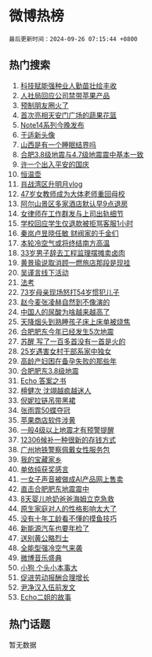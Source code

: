 # 微博热榜

`最后更新时间：2024-09-26 07:15:44 +0800`

## 热门搜索

1. [科技赋能强种业人勤苗壮绘丰收](https://m.weibo.cn/search?containerid=100103type%3D1%26t%3D10%26q%3D%23%E7%A7%91%E6%8A%80%E8%B5%8B%E8%83%BD%E5%BC%BA%E7%A7%8D%E4%B8%9A%E4%BA%BA%E5%8B%A4%E8%8B%97%E5%A3%AE%E7%BB%98%E4%B8%B0%E6%94%B6%23&stream_entry_id=51&isnewpage=1&extparam=seat%3D1%26c_type%3D51%26filter_type%3Drealtimehot%26stream_entry_id%3D51%26dgr%3D0%26pos%3D0%26q%3D%2523%25E7%25A7%2591%25E6%258A%2580%25E8%25B5%258B%25E8%2583%25BD%25E5%25BC%25BA%25E7%25A7%258D%25E4%25B8%259A%25E4%25BA%25BA%25E5%258B%25A4%25E8%258B%2597%25E5%25A3%25AE%25E7%25BB%2598%25E4%25B8%25B0%25E6%2594%25B6%2523%26cate%3D10103%26display_time%3D1727306143%26pre_seqid%3D1727306143234912757729)
1. [人社局回应公司禁带苹果产品](https://m.weibo.cn/search?containerid=100103type%3D1%26t%3D10%26q%3D%23%E4%BA%BA%E7%A4%BE%E5%B1%80%E5%9B%9E%E5%BA%94%E5%85%AC%E5%8F%B8%E7%A6%81%E5%B8%A6%E8%8B%B9%E6%9E%9C%E4%BA%A7%E5%93%81%23&stream_entry_id=31&isnewpage=1&extparam=seat%3D1%26filter_type%3Drealtimehot%26q%3D%2523%25E4%25BA%25BA%25E7%25A4%25BE%25E5%25B1%2580%25E5%259B%259E%25E5%25BA%2594%25E5%2585%25AC%25E5%258F%25B8%25E7%25A6%2581%25E5%25B8%25A6%25E8%258B%25B9%25E6%259E%259C%25E4%25BA%25A7%25E5%2593%2581%2523%26dgr%3D0%26cate%3D5001%26band_rank%3D1%26realpos%3D1%26stream_entry_id%3D31%26pos%3D0%26flag%3D2%26lcate%3D5001%26c_type%3D31%26display_time%3D1727306143%26pre_seqid%3D1727306143234912757729)
1. [预制朋友圈火了](https://m.weibo.cn/search?containerid=100103type%3D1%26t%3D10%26q%3D%23%E9%A2%84%E5%88%B6%E6%9C%8B%E5%8F%8B%E5%9C%88%E7%81%AB%E4%BA%86%23&stream_entry_id=31&isnewpage=1&extparam=seat%3D1%26filter_type%3Drealtimehot%26q%3D%2523%25E9%25A2%2584%25E5%2588%25B6%25E6%259C%258B%25E5%258F%258B%25E5%259C%2588%25E7%2581%25AB%25E4%25BA%2586%2523%26dgr%3D0%26cate%3D5001%26band_rank%3D2%26realpos%3D2%26stream_entry_id%3D31%26pos%3D1%26flag%3D2%26lcate%3D5001%26c_type%3D31%26display_time%3D1727306143%26pre_seqid%3D1727306143234912757729)
1. [首次亮相天安门广场的蔬果花篮](https://m.weibo.cn/search?containerid=100103type%3D1%26t%3D10%26q%3D%23%E9%A6%96%E6%AC%A1%E4%BA%AE%E7%9B%B8%E5%A4%A9%E5%AE%89%E9%97%A8%E5%B9%BF%E5%9C%BA%E7%9A%84%E8%94%AC%E6%9E%9C%E8%8A%B1%E7%AF%AE%23&stream_entry_id=31&isnewpage=1&extparam=seat%3D1%26filter_type%3Drealtimehot%26q%3D%2523%25E9%25A6%2596%25E6%25AC%25A1%25E4%25BA%25AE%25E7%259B%25B8%25E5%25A4%25A9%25E5%25AE%2589%25E9%2597%25A8%25E5%25B9%25BF%25E5%259C%25BA%25E7%259A%2584%25E8%2594%25AC%25E6%259E%259C%25E8%258A%25B1%25E7%25AF%25AE%2523%26dgr%3D0%26cate%3D5001%26band_rank%3D3%26realpos%3D3%26stream_entry_id%3D31%26pos%3D2%26flag%3D32768%26lcate%3D5001%26c_type%3D31%26display_time%3D1727306143%26pre_seqid%3D1727306143234912757729)
1. [Note14系列今晚发布](https://m.weibo.cn/search?containerid=100103type%3D1%26t%3D10%26q%3D%23Note14%E7%B3%BB%E5%88%97%E4%BB%8A%E6%99%9A%E5%8F%91%E5%B8%83%23&stream_entry_id=31&isnewpage=1&extparam=seat%3D1%26filter_type%3Drealtimehot%26pos%3D3%26c_type%3D31%26cate%3D5001%26band_rank%3D4%26q%3D%2523Note14%25E7%25B3%25BB%25E5%2588%2597%25E4%25BB%258A%25E6%2599%259A%25E5%258F%2591%25E5%25B8%2583%2523%26dgr%3D0%26stream_entry_id%3D31%26adid%3D256969%26topic_ad%3D1%26lcate%3D5001%26is_ad_pos%3D1%26display_time%3D1727306143%26pre_seqid%3D1727306143234912757729)
1. [于适新头像](https://m.weibo.cn/search?containerid=100103type%3D1%26t%3D10%26q%3D%23%E4%BA%8E%E9%80%82%E6%96%B0%E5%A4%B4%E5%83%8F%23&stream_entry_id=31&isnewpage=1&extparam=seat%3D1%26filter_type%3Drealtimehot%26q%3D%2523%25E4%25BA%258E%25E9%2580%2582%25E6%2596%25B0%25E5%25A4%25B4%25E5%2583%258F%2523%26dgr%3D0%26cate%3D5001%26band_rank%3D4%26realpos%3D4%26stream_entry_id%3D31%26pos%3D4%26flag%3D2%26lcate%3D5001%26c_type%3D31%26display_time%3D1727306143%26pre_seqid%3D1727306143234912757729)
1. [山西是有一个睡眠结界吗](https://m.weibo.cn/search?containerid=100103type%3D1%26t%3D10%26q%3D%23%E5%B1%B1%E8%A5%BF%E6%98%AF%E6%9C%89%E4%B8%80%E4%B8%AA%E7%9D%A1%E7%9C%A0%E7%BB%93%E7%95%8C%E5%90%97%23&stream_entry_id=31&isnewpage=1&extparam=seat%3D1%26filter_type%3Drealtimehot%26q%3D%2523%25E5%25B1%25B1%25E8%25A5%25BF%25E6%2598%25AF%25E6%259C%2589%25E4%25B8%2580%25E4%25B8%25AA%25E7%259D%25A1%25E7%259C%25A0%25E7%25BB%2593%25E7%2595%258C%25E5%2590%2597%2523%26dgr%3D0%26cate%3D5001%26band_rank%3D5%26realpos%3D5%26stream_entry_id%3D31%26pos%3D5%26flag%3D0%26lcate%3D5001%26c_type%3D31%26display_time%3D1727306143%26pre_seqid%3D1727306143234912757729)
1. [合肥3.8级地震与4.7级地震震中基本一致](https://m.weibo.cn/search?containerid=100103type%3D1%26t%3D10%26q%3D%23%E5%90%88%E8%82%A53.8%E7%BA%A7%E5%9C%B0%E9%9C%87%E4%B8%8E4.7%E7%BA%A7%E5%9C%B0%E9%9C%87%E9%9C%87%E4%B8%AD%E5%9F%BA%E6%9C%AC%E4%B8%80%E8%87%B4%23&stream_entry_id=31&isnewpage=1&extparam=seat%3D1%26filter_type%3Drealtimehot%26q%3D%2523%25E5%2590%2588%25E8%2582%25A53.8%25E7%25BA%25A7%25E5%259C%25B0%25E9%259C%2587%25E4%25B8%258E4.7%25E7%25BA%25A7%25E5%259C%25B0%25E9%259C%2587%25E9%259C%2587%25E4%25B8%25AD%25E5%259F%25BA%25E6%259C%25AC%25E4%25B8%2580%25E8%2587%25B4%2523%26dgr%3D0%26cate%3D5001%26band_rank%3D6%26realpos%3D6%26stream_entry_id%3D31%26pos%3D6%26flag%3D0%26lcate%3D5001%26c_type%3D31%26display_time%3D1727306143%26pre_seqid%3D1727306143234912757729)
1. [许一个出入平安的国庆](https://m.weibo.cn/search?containerid=100103type%3D1%26t%3D10%26q%3D%23%E8%AE%B8%E4%B8%80%E4%B8%AA%E5%87%BA%E5%85%A5%E5%B9%B3%E5%AE%89%E7%9A%84%E5%9B%BD%E5%BA%86%23&stream_entry_id=31&isnewpage=1&extparam=seat%3D1%26filter_type%3Drealtimehot%26pos%3D7%26c_type%3D31%26cate%3D5001%26band_rank%3D7%26q%3D%2523%25E8%25AE%25B8%25E4%25B8%2580%25E4%25B8%25AA%25E5%2587%25BA%25E5%2585%25A5%25E5%25B9%25B3%25E5%25AE%2589%25E7%259A%2584%25E5%259B%25BD%25E5%25BA%2586%2523%26dgr%3D0%26stream_entry_id%3D31%26adid%3D256446%26topic_ad%3D1%26lcate%3D5001%26is_ad_pos%3D1%26display_time%3D1727306143%26pre_seqid%3D1727306143234912757729)
1. [恒温壶](https://m.weibo.cn/search?containerid=100103type%3D1%26t%3D10%26q%3D%E6%81%92%E6%B8%A9%E5%A3%B6&stream_entry_id=31&isnewpage=1&extparam=seat%3D1%26filter_type%3Drealtimehot%26q%3D%25E6%2581%2592%25E6%25B8%25A9%25E5%25A3%25B6%26dgr%3D0%26cate%3D5001%26band_rank%3D7%26realpos%3D7%26stream_entry_id%3D31%26pos%3D8%26flag%3D0%26lcate%3D5001%26c_type%3D31%26display_time%3D1727306143%26pre_seqid%3D1727306143234912757729)
1. [肖战湾区升明月vlog](https://m.weibo.cn/search?containerid=100103type%3D1%26t%3D10%26q%3D%23%E8%82%96%E6%88%98%E6%B9%BE%E5%8C%BA%E5%8D%87%E6%98%8E%E6%9C%88vlog%23&stream_entry_id=31&isnewpage=1&extparam=seat%3D1%26filter_type%3Drealtimehot%26q%3D%2523%25E8%2582%2596%25E6%2588%2598%25E6%25B9%25BE%25E5%258C%25BA%25E5%258D%2587%25E6%2598%258E%25E6%259C%2588vlog%2523%26dgr%3D0%26cate%3D5001%26band_rank%3D8%26realpos%3D8%26stream_entry_id%3D31%26pos%3D9%26flag%3D1%26lcate%3D5001%26c_type%3D31%26display_time%3D1727306143%26pre_seqid%3D1727306143234912757729)
1. [47岁女教师成为大体老师重回母校](https://m.weibo.cn/search?containerid=100103type%3D1%26t%3D10%26q%3D%2347%E5%B2%81%E5%A5%B3%E6%95%99%E5%B8%88%E6%88%90%E4%B8%BA%E5%A4%A7%E4%BD%93%E8%80%81%E5%B8%88%E9%87%8D%E5%9B%9E%E6%AF%8D%E6%A0%A1%23&stream_entry_id=31&isnewpage=1&extparam=seat%3D1%26filter_type%3Drealtimehot%26q%3D%252347%25E5%25B2%2581%25E5%25A5%25B3%25E6%2595%2599%25E5%25B8%2588%25E6%2588%2590%25E4%25B8%25BA%25E5%25A4%25A7%25E4%25BD%2593%25E8%2580%2581%25E5%25B8%2588%25E9%2587%258D%25E5%259B%259E%25E6%25AF%258D%25E6%25A0%25A1%2523%26dgr%3D0%26cate%3D5001%26band_rank%3D9%26realpos%3D9%26stream_entry_id%3D31%26pos%3D10%26flag%3D0%26lcate%3D5001%26c_type%3D31%26display_time%3D1727306143%26pre_seqid%3D1727306143234912757729)
1. [阿尔山景区多家酒店默认早9点退房](https://m.weibo.cn/search?containerid=100103type%3D1%26t%3D10%26q%3D%23%E9%98%BF%E5%B0%94%E5%B1%B1%E6%99%AF%E5%8C%BA%E5%A4%9A%E5%AE%B6%E9%85%92%E5%BA%97%E9%BB%98%E8%AE%A4%E6%97%A99%E7%82%B9%E9%80%80%E6%88%BF%23&stream_entry_id=31&isnewpage=1&extparam=seat%3D1%26filter_type%3Drealtimehot%26q%3D%2523%25E9%2598%25BF%25E5%25B0%2594%25E5%25B1%25B1%25E6%2599%25AF%25E5%258C%25BA%25E5%25A4%259A%25E5%25AE%25B6%25E9%2585%2592%25E5%25BA%2597%25E9%25BB%2598%25E8%25AE%25A4%25E6%2597%25A99%25E7%2582%25B9%25E9%2580%2580%25E6%2588%25BF%2523%26dgr%3D0%26cate%3D5001%26band_rank%3D10%26realpos%3D10%26stream_entry_id%3D31%26pos%3D11%26flag%3D0%26lcate%3D5001%26c_type%3D31%26display_time%3D1727306143%26pre_seqid%3D1727306143234912757729)
1. [女律师在工作群发与上司出轨细节](https://m.weibo.cn/search?containerid=100103type%3D1%26t%3D10%26q%3D%23%E5%A5%B3%E5%BE%8B%E5%B8%88%E5%9C%A8%E5%B7%A5%E4%BD%9C%E7%BE%A4%E5%8F%91%E4%B8%8E%E4%B8%8A%E5%8F%B8%E5%87%BA%E8%BD%A8%E7%BB%86%E8%8A%82%23&stream_entry_id=31&isnewpage=1&extparam=seat%3D1%26filter_type%3Drealtimehot%26q%3D%2523%25E5%25A5%25B3%25E5%25BE%258B%25E5%25B8%2588%25E5%259C%25A8%25E5%25B7%25A5%25E4%25BD%259C%25E7%25BE%25A4%25E5%258F%2591%25E4%25B8%258E%25E4%25B8%258A%25E5%258F%25B8%25E5%2587%25BA%25E8%25BD%25A8%25E7%25BB%2586%25E8%258A%2582%2523%26dgr%3D0%26cate%3D5001%26band_rank%3D11%26realpos%3D11%26stream_entry_id%3D31%26pos%3D12%26flag%3D2%26lcate%3D5001%26c_type%3D31%26display_time%3D1727306143%26pre_seqid%3D1727306143234912757729)
1. [学校回应学生仅退款被拒骂客服1小时](https://m.weibo.cn/search?containerid=100103type%3D1%26t%3D10%26q%3D%23%E5%AD%A6%E6%A0%A1%E5%9B%9E%E5%BA%94%E5%AD%A6%E7%94%9F%E4%BB%85%E9%80%80%E6%AC%BE%E8%A2%AB%E6%8B%92%E9%AA%82%E5%AE%A2%E6%9C%8D1%E5%B0%8F%E6%97%B6%23&stream_entry_id=31&isnewpage=1&extparam=seat%3D1%26filter_type%3Drealtimehot%26q%3D%2523%25E5%25AD%25A6%25E6%25A0%25A1%25E5%259B%259E%25E5%25BA%2594%25E5%25AD%25A6%25E7%2594%259F%25E4%25BB%2585%25E9%2580%2580%25E6%25AC%25BE%25E8%25A2%25AB%25E6%258B%2592%25E9%25AA%2582%25E5%25AE%25A2%25E6%259C%258D1%25E5%25B0%258F%25E6%2597%25B6%2523%26dgr%3D0%26cate%3D5001%26band_rank%3D12%26realpos%3D12%26stream_entry_id%3D31%26pos%3D13%26flag%3D2%26lcate%3D5001%26c_type%3D31%26display_time%3D1727306143%26pre_seqid%3D1727306143234912757729)
1. [秦岚卢昱晓任敏 财阀家的千金们](https://m.weibo.cn/search?containerid=100103type%3D1%26t%3D10%26q%3D%E7%A7%A6%E5%B2%9A%E5%8D%A2%E6%98%B1%E6%99%93%E4%BB%BB%E6%95%8F+%E8%B4%A2%E9%98%80%E5%AE%B6%E7%9A%84%E5%8D%83%E9%87%91%E4%BB%AC&stream_entry_id=31&isnewpage=1&extparam=seat%3D1%26filter_type%3Drealtimehot%26q%3D%25E7%25A7%25A6%25E5%25B2%259A%25E5%258D%25A2%25E6%2598%25B1%25E6%2599%2593%25E4%25BB%25BB%25E6%2595%258F%2520%25E8%25B4%25A2%25E9%2598%2580%25E5%25AE%25B6%25E7%259A%2584%25E5%258D%2583%25E9%2587%2591%25E4%25BB%25AC%26dgr%3D0%26cate%3D5001%26band_rank%3D13%26realpos%3D13%26stream_entry_id%3D31%26pos%3D14%26flag%3D1%26lcate%3D5001%26c_type%3D31%26display_time%3D1727306143%26pre_seqid%3D1727306143234912757729)
1. [本轮冷空气或将终结南方高温](https://m.weibo.cn/search?containerid=100103type%3D1%26t%3D10%26q%3D%23%E6%9C%AC%E8%BD%AE%E5%86%B7%E7%A9%BA%E6%B0%94%E6%88%96%E5%B0%86%E7%BB%88%E7%BB%93%E5%8D%97%E6%96%B9%E9%AB%98%E6%B8%A9%23&stream_entry_id=31&isnewpage=1&extparam=seat%3D1%26filter_type%3Drealtimehot%26q%3D%2523%25E6%259C%25AC%25E8%25BD%25AE%25E5%2586%25B7%25E7%25A9%25BA%25E6%25B0%2594%25E6%2588%2596%25E5%25B0%2586%25E7%25BB%2588%25E7%25BB%2593%25E5%258D%2597%25E6%2596%25B9%25E9%25AB%2598%25E6%25B8%25A9%2523%26dgr%3D0%26cate%3D5001%26band_rank%3D14%26realpos%3D14%26stream_entry_id%3D31%26pos%3D15%26flag%3D0%26lcate%3D5001%26c_type%3D31%26display_time%3D1727306143%26pre_seqid%3D1727306143234912757729)
1. [33岁男子辞去工程监理摆摊卖卤肉](https://m.weibo.cn/search?containerid=100103type%3D1%26t%3D10%26q%3D%2333%E5%B2%81%E7%94%B7%E5%AD%90%E8%BE%9E%E5%8E%BB%E5%B7%A5%E7%A8%8B%E7%9B%91%E7%90%86%E6%91%86%E6%91%8A%E5%8D%96%E5%8D%A4%E8%82%89%23&stream_entry_id=31&isnewpage=1&extparam=seat%3D1%26filter_type%3Drealtimehot%26q%3D%252333%25E5%25B2%2581%25E7%2594%25B7%25E5%25AD%2590%25E8%25BE%259E%25E5%258E%25BB%25E5%25B7%25A5%25E7%25A8%258B%25E7%259B%2591%25E7%2590%2586%25E6%2591%2586%25E6%2591%258A%25E5%258D%2596%25E5%258D%25A4%25E8%2582%2589%2523%26dgr%3D0%26cate%3D5001%26band_rank%3D15%26realpos%3D15%26stream_entry_id%3D31%26pos%3D16%26flag%3D1%26lcate%3D5001%26c_type%3D31%26display_time%3D1727306143%26pre_seqid%3D1727306143234912757729)
1. [黄景瑜说取消顾一燃旅店那段是现挂](https://m.weibo.cn/search?containerid=100103type%3D1%26t%3D10%26q%3D%E9%BB%84%E6%99%AF%E7%91%9C%E8%AF%B4%E5%8F%96%E6%B6%88%E9%A1%BE%E4%B8%80%E7%87%83%E6%97%85%E5%BA%97%E9%82%A3%E6%AE%B5%E6%98%AF%E7%8E%B0%E6%8C%82&stream_entry_id=31&isnewpage=1&extparam=seat%3D1%26filter_type%3Drealtimehot%26q%3D%25E9%25BB%2584%25E6%2599%25AF%25E7%2591%259C%25E8%25AF%25B4%25E5%258F%2596%25E6%25B6%2588%25E9%25A1%25BE%25E4%25B8%2580%25E7%2587%2583%25E6%2597%2585%25E5%25BA%2597%25E9%2582%25A3%25E6%25AE%25B5%25E6%2598%25AF%25E7%258E%25B0%25E6%258C%2582%26dgr%3D0%26cate%3D5001%26band_rank%3D16%26realpos%3D16%26stream_entry_id%3D31%26pos%3D17%26flag%3D0%26lcate%3D5001%26c_type%3D31%26display_time%3D1727306143%26pre_seqid%3D1727306143234912757729)
1. [吴谨言线下活动](https://m.weibo.cn/search?containerid=100103type%3D1%26t%3D10%26q%3D%E5%90%B4%E8%B0%A8%E8%A8%80%E7%BA%BF%E4%B8%8B%E6%B4%BB%E5%8A%A8&stream_entry_id=31&isnewpage=1&extparam=seat%3D1%26filter_type%3Drealtimehot%26q%3D%25E5%2590%25B4%25E8%25B0%25A8%25E8%25A8%2580%25E7%25BA%25BF%25E4%25B8%258B%25E6%25B4%25BB%25E5%258A%25A8%26dgr%3D0%26cate%3D5001%26band_rank%3D17%26realpos%3D17%26stream_entry_id%3D31%26pos%3D18%26flag%3D0%26lcate%3D5001%26c_type%3D31%26display_time%3D1727306143%26pre_seqid%3D1727306143234912757729)
1. [法考](https://m.weibo.cn/search?containerid=100103type%3D1%26t%3D10%26q%3D%E6%B3%95%E8%80%83&stream_entry_id=31&isnewpage=1&extparam=seat%3D1%26filter_type%3Drealtimehot%26q%3D%25E6%25B3%2595%25E8%2580%2583%26dgr%3D0%26cate%3D5001%26band_rank%3D18%26realpos%3D18%26stream_entry_id%3D31%26pos%3D19%26flag%3D0%26lcate%3D5001%26c_type%3D31%26display_time%3D1727306143%26pre_seqid%3D1727306143234912757729)
1. [73岁母亲现场怒打54岁惯犯儿子](https://m.weibo.cn/search?containerid=100103type%3D1%26t%3D10%26q%3D%2373%E5%B2%81%E6%AF%8D%E4%BA%B2%E7%8E%B0%E5%9C%BA%E6%80%92%E6%89%9354%E5%B2%81%E6%83%AF%E7%8A%AF%E5%84%BF%E5%AD%90%23&stream_entry_id=31&isnewpage=1&extparam=seat%3D1%26filter_type%3Drealtimehot%26q%3D%252373%25E5%25B2%2581%25E6%25AF%258D%25E4%25BA%25B2%25E7%258E%25B0%25E5%259C%25BA%25E6%2580%2592%25E6%2589%259354%25E5%25B2%2581%25E6%2583%25AF%25E7%258A%25AF%25E5%2584%25BF%25E5%25AD%2590%2523%26dgr%3D0%26cate%3D5001%26band_rank%3D19%26realpos%3D19%26stream_entry_id%3D31%26pos%3D20%26flag%3D0%26lcate%3D5001%26c_type%3D31%26display_time%3D1727306143%26pre_seqid%3D1727306143234912757729)
1. [赵今麦张凌赫自然到不像演的](https://m.weibo.cn/search?containerid=100103type%3D1%26t%3D10%26q%3D%E8%B5%B5%E4%BB%8A%E9%BA%A6%E5%BC%A0%E5%87%8C%E8%B5%AB%E8%87%AA%E7%84%B6%E5%88%B0%E4%B8%8D%E5%83%8F%E6%BC%94%E7%9A%84&stream_entry_id=31&isnewpage=1&extparam=seat%3D1%26filter_type%3Drealtimehot%26q%3D%25E8%25B5%25B5%25E4%25BB%258A%25E9%25BA%25A6%25E5%25BC%25A0%25E5%2587%258C%25E8%25B5%25AB%25E8%2587%25AA%25E7%2584%25B6%25E5%2588%25B0%25E4%25B8%258D%25E5%2583%258F%25E6%25BC%2594%25E7%259A%2584%26dgr%3D0%26cate%3D5001%26band_rank%3D20%26realpos%3D20%26stream_entry_id%3D31%26pos%3D21%26flag%3D0%26lcate%3D5001%26c_type%3D31%26display_time%3D1727306143%26pre_seqid%3D1727306143234912757729)
1. [中国人的尿酸为啥越来越高了](https://m.weibo.cn/search?containerid=100103type%3D1%26t%3D10%26q%3D%23%E4%B8%AD%E5%9B%BD%E4%BA%BA%E7%9A%84%E5%B0%BF%E9%85%B8%E4%B8%BA%E5%95%A5%E8%B6%8A%E6%9D%A5%E8%B6%8A%E9%AB%98%E4%BA%86%23&stream_entry_id=31&isnewpage=1&extparam=seat%3D1%26filter_type%3Drealtimehot%26q%3D%2523%25E4%25B8%25AD%25E5%259B%25BD%25E4%25BA%25BA%25E7%259A%2584%25E5%25B0%25BF%25E9%2585%25B8%25E4%25B8%25BA%25E5%2595%25A5%25E8%25B6%258A%25E6%259D%25A5%25E8%25B6%258A%25E9%25AB%2598%25E4%25BA%2586%2523%26dgr%3D0%26cate%3D5001%26band_rank%3D21%26realpos%3D21%26stream_entry_id%3D31%26pos%3D22%26flag%3D0%26lcate%3D5001%26c_type%3D31%26display_time%3D1727306143%26pre_seqid%3D1727306143234912757729)
1. [天降烟头到熟睡孩子床上床单被烧焦](https://m.weibo.cn/search?containerid=100103type%3D1%26t%3D10%26q%3D%23%E5%A4%A9%E9%99%8D%E7%83%9F%E5%A4%B4%E5%88%B0%E7%86%9F%E7%9D%A1%E5%AD%A9%E5%AD%90%E5%BA%8A%E4%B8%8A%E5%BA%8A%E5%8D%95%E8%A2%AB%E7%83%A7%E7%84%A6%23&stream_entry_id=31&isnewpage=1&extparam=seat%3D1%26filter_type%3Drealtimehot%26q%3D%2523%25E5%25A4%25A9%25E9%2599%258D%25E7%2583%259F%25E5%25A4%25B4%25E5%2588%25B0%25E7%2586%259F%25E7%259D%25A1%25E5%25AD%25A9%25E5%25AD%2590%25E5%25BA%258A%25E4%25B8%258A%25E5%25BA%258A%25E5%258D%2595%25E8%25A2%25AB%25E7%2583%25A7%25E7%2584%25A6%2523%26dgr%3D0%26cate%3D5001%26band_rank%3D22%26realpos%3D22%26stream_entry_id%3D31%26pos%3D23%26flag%3D1%26lcate%3D5001%26c_type%3D31%26display_time%3D1727306143%26pre_seqid%3D1727306143234912757729)
1. [合肥肥东今年已经发生5次地震](https://m.weibo.cn/search?containerid=100103type%3D1%26t%3D10%26q%3D%23%E5%90%88%E8%82%A5%E8%82%A5%E4%B8%9C%E4%BB%8A%E5%B9%B4%E5%B7%B2%E7%BB%8F%E5%8F%91%E7%94%9F5%E6%AC%A1%E5%9C%B0%E9%9C%87%23&stream_entry_id=31&isnewpage=1&extparam=seat%3D1%26filter_type%3Drealtimehot%26q%3D%2523%25E5%2590%2588%25E8%2582%25A5%25E8%2582%25A5%25E4%25B8%259C%25E4%25BB%258A%25E5%25B9%25B4%25E5%25B7%25B2%25E7%25BB%258F%25E5%258F%2591%25E7%2594%259F5%25E6%25AC%25A1%25E5%259C%25B0%25E9%259C%2587%2523%26dgr%3D0%26cate%3D5001%26band_rank%3D23%26realpos%3D23%26stream_entry_id%3D31%26pos%3D24%26flag%3D0%26lcate%3D5001%26c_type%3D31%26display_time%3D1727306143%26pre_seqid%3D1727306143234912757729)
1. [苏醒 写了一百多首没有一首是火的](https://m.weibo.cn/search?containerid=100103type%3D1%26t%3D10%26q%3D%E8%8B%8F%E9%86%92+%E5%86%99%E4%BA%86%E4%B8%80%E7%99%BE%E5%A4%9A%E9%A6%96%E6%B2%A1%E6%9C%89%E4%B8%80%E9%A6%96%E6%98%AF%E7%81%AB%E7%9A%84&stream_entry_id=31&isnewpage=1&extparam=seat%3D1%26filter_type%3Drealtimehot%26q%3D%25E8%258B%258F%25E9%2586%2592%2520%25E5%2586%2599%25E4%25BA%2586%25E4%25B8%2580%25E7%2599%25BE%25E5%25A4%259A%25E9%25A6%2596%25E6%25B2%25A1%25E6%259C%2589%25E4%25B8%2580%25E9%25A6%2596%25E6%2598%25AF%25E7%2581%25AB%25E7%259A%2584%26dgr%3D0%26cate%3D5001%26band_rank%3D24%26realpos%3D24%26stream_entry_id%3D31%26pos%3D25%26flag%3D0%26lcate%3D5001%26c_type%3D31%26display_time%3D1727306143%26pre_seqid%3D1727306143234912757729)
1. [25岁遇害女村干部系家中独女](https://m.weibo.cn/search?containerid=100103type%3D1%26t%3D10%26q%3D%2325%E5%B2%81%E9%81%87%E5%AE%B3%E5%A5%B3%E6%9D%91%E5%B9%B2%E9%83%A8%E7%B3%BB%E5%AE%B6%E4%B8%AD%E7%8B%AC%E5%A5%B3%23&stream_entry_id=31&isnewpage=1&extparam=seat%3D1%26filter_type%3Drealtimehot%26q%3D%252325%25E5%25B2%2581%25E9%2581%2587%25E5%25AE%25B3%25E5%25A5%25B3%25E6%259D%2591%25E5%25B9%25B2%25E9%2583%25A8%25E7%25B3%25BB%25E5%25AE%25B6%25E4%25B8%25AD%25E7%258B%25AC%25E5%25A5%25B3%2523%26dgr%3D0%26cate%3D5001%26band_rank%3D25%26realpos%3D25%26stream_entry_id%3D31%26pos%3D26%26flag%3D0%26lcate%3D5001%26c_type%3D31%26display_time%3D1727306143%26pre_seqid%3D1727306143234912757729)
1. [高龄产妇困在备孕失败的那些年](https://m.weibo.cn/search?containerid=100103type%3D1%26t%3D10%26q%3D%23%E9%AB%98%E9%BE%84%E4%BA%A7%E5%A6%87%E5%9B%B0%E5%9C%A8%E5%A4%87%E5%AD%95%E5%A4%B1%E8%B4%A5%E7%9A%84%E9%82%A3%E4%BA%9B%E5%B9%B4%23&stream_entry_id=31&isnewpage=1&extparam=seat%3D1%26filter_type%3Drealtimehot%26q%3D%2523%25E9%25AB%2598%25E9%25BE%2584%25E4%25BA%25A7%25E5%25A6%2587%25E5%259B%25B0%25E5%259C%25A8%25E5%25A4%2587%25E5%25AD%2595%25E5%25A4%25B1%25E8%25B4%25A5%25E7%259A%2584%25E9%2582%25A3%25E4%25BA%259B%25E5%25B9%25B4%2523%26dgr%3D0%26cate%3D5001%26band_rank%3D26%26realpos%3D26%26stream_entry_id%3D31%26pos%3D27%26flag%3D0%26lcate%3D5001%26c_type%3D31%26display_time%3D1727306143%26pre_seqid%3D1727306143234912757729)
1. [合肥肥东3.8级地震](https://m.weibo.cn/search?containerid=100103type%3D1%26t%3D10%26q%3D%23%E5%90%88%E8%82%A5%E8%82%A5%E4%B8%9C3.8%E7%BA%A7%E5%9C%B0%E9%9C%87%23&stream_entry_id=31&isnewpage=1&extparam=seat%3D1%26filter_type%3Drealtimehot%26q%3D%2523%25E5%2590%2588%25E8%2582%25A5%25E8%2582%25A5%25E4%25B8%259C3.8%25E7%25BA%25A7%25E5%259C%25B0%25E9%259C%2587%2523%26dgr%3D0%26cate%3D5001%26band_rank%3D27%26realpos%3D27%26stream_entry_id%3D31%26pos%3D28%26flag%3D0%26lcate%3D5001%26c_type%3D31%26display_time%3D1727306143%26pre_seqid%3D1727306143234912757729)
1. [Echo 答案之书](https://m.weibo.cn/search?containerid=100103type%3D1%26t%3D10%26q%3DEcho+%E7%AD%94%E6%A1%88%E4%B9%8B%E4%B9%A6&stream_entry_id=31&isnewpage=1&extparam=seat%3D1%26filter_type%3Drealtimehot%26q%3DEcho%2520%25E7%25AD%2594%25E6%25A1%2588%25E4%25B9%258B%25E4%25B9%25A6%26dgr%3D0%26cate%3D5001%26band_rank%3D28%26realpos%3D28%26stream_entry_id%3D31%26pos%3D29%26flag%3D0%26lcate%3D5001%26c_type%3D31%26display_time%3D1727306143%26pre_seqid%3D1727306143234912757729)
1. [檀健次 沈翊越疯越迷人](https://m.weibo.cn/search?containerid=100103type%3D1%26t%3D10%26q%3D%E6%AA%80%E5%81%A5%E6%AC%A1+%E6%B2%88%E7%BF%8A%E8%B6%8A%E7%96%AF%E8%B6%8A%E8%BF%B7%E4%BA%BA&stream_entry_id=31&isnewpage=1&extparam=seat%3D1%26filter_type%3Drealtimehot%26q%3D%25E6%25AA%2580%25E5%2581%25A5%25E6%25AC%25A1%2520%25E6%25B2%2588%25E7%25BF%258A%25E8%25B6%258A%25E7%2596%25AF%25E8%25B6%258A%25E8%25BF%25B7%25E4%25BA%25BA%26dgr%3D0%26cate%3D5001%26band_rank%3D29%26realpos%3D29%26stream_entry_id%3D31%26pos%3D30%26flag%3D1%26lcate%3D5001%26c_type%3D31%26display_time%3D1727306143%26pre_seqid%3D1727306143234912757729)
1. [倪妮拉链吊带黑裙](https://m.weibo.cn/search?containerid=100103type%3D1%26t%3D10%26q%3D%E5%80%AA%E5%A6%AE%E6%8B%89%E9%93%BE%E5%90%8A%E5%B8%A6%E9%BB%91%E8%A3%99&stream_entry_id=31&isnewpage=1&extparam=seat%3D1%26filter_type%3Drealtimehot%26q%3D%25E5%2580%25AA%25E5%25A6%25AE%25E6%258B%2589%25E9%2593%25BE%25E5%2590%258A%25E5%25B8%25A6%25E9%25BB%2591%25E8%25A3%2599%26dgr%3D0%26cate%3D5001%26band_rank%3D30%26realpos%3D30%26stream_entry_id%3D31%26pos%3D31%26flag%3D0%26lcate%3D5001%26c_type%3D31%26display_time%3D1727306143%26pre_seqid%3D1727306143234912757729)
1. [张雨霏50蝶夺冠](https://m.weibo.cn/search?containerid=100103type%3D1%26t%3D10%26q%3D%23%E5%BC%A0%E9%9B%A8%E9%9C%8F50%E8%9D%B6%E5%A4%BA%E5%86%A0%23&stream_entry_id=31&isnewpage=1&extparam=seat%3D1%26filter_type%3Drealtimehot%26q%3D%2523%25E5%25BC%25A0%25E9%259B%25A8%25E9%259C%258F50%25E8%259D%25B6%25E5%25A4%25BA%25E5%2586%25A0%2523%26dgr%3D0%26cate%3D5001%26band_rank%3D31%26realpos%3D31%26stream_entry_id%3D31%26pos%3D32%26flag%3D0%26lcate%3D5001%26c_type%3D31%26display_time%3D1727306143%26pre_seqid%3D1727306143234912757729)
1. [苹果商店软件涉黄](https://m.weibo.cn/search?containerid=100103type%3D1%26t%3D10%26q%3D%23%E8%8B%B9%E6%9E%9C%E5%95%86%E5%BA%97%E8%BD%AF%E4%BB%B6%E6%B6%89%E9%BB%84%23&stream_entry_id=31&isnewpage=1&extparam=seat%3D1%26filter_type%3Drealtimehot%26q%3D%2523%25E8%258B%25B9%25E6%259E%259C%25E5%2595%2586%25E5%25BA%2597%25E8%25BD%25AF%25E4%25BB%25B6%25E6%25B6%2589%25E9%25BB%2584%2523%26dgr%3D0%26cate%3D5001%26band_rank%3D32%26realpos%3D32%26stream_entry_id%3D31%26pos%3D33%26flag%3D0%26lcate%3D5001%26c_type%3D31%26display_time%3D1727306143%26pre_seqid%3D1727306143234912757729)
1. [一般4级以上地震才有预警提醒](https://m.weibo.cn/search?containerid=100103type%3D1%26t%3D10%26q%3D%23%E4%B8%80%E8%88%AC4%E7%BA%A7%E4%BB%A5%E4%B8%8A%E5%9C%B0%E9%9C%87%E6%89%8D%E6%9C%89%E9%A2%84%E8%AD%A6%E6%8F%90%E9%86%92%23&stream_entry_id=31&isnewpage=1&extparam=seat%3D1%26filter_type%3Drealtimehot%26q%3D%2523%25E4%25B8%2580%25E8%2588%25AC4%25E7%25BA%25A7%25E4%25BB%25A5%25E4%25B8%258A%25E5%259C%25B0%25E9%259C%2587%25E6%2589%258D%25E6%259C%2589%25E9%25A2%2584%25E8%25AD%25A6%25E6%258F%2590%25E9%2586%2592%2523%26dgr%3D0%26cate%3D5001%26band_rank%3D33%26realpos%3D33%26stream_entry_id%3D31%26pos%3D34%26flag%3D0%26lcate%3D5001%26c_type%3D31%26display_time%3D1727306143%26pre_seqid%3D1727306143234912757729)
1. [12306候补一种很新的存钱方式](https://m.weibo.cn/search?containerid=100103type%3D1%26t%3D10%26q%3D%2312306%E5%80%99%E8%A1%A5%E4%B8%80%E7%A7%8D%E5%BE%88%E6%96%B0%E7%9A%84%E5%AD%98%E9%92%B1%E6%96%B9%E5%BC%8F%23&stream_entry_id=31&isnewpage=1&extparam=seat%3D1%26filter_type%3Drealtimehot%26q%3D%252312306%25E5%2580%2599%25E8%25A1%25A5%25E4%25B8%2580%25E7%25A7%258D%25E5%25BE%2588%25E6%2596%25B0%25E7%259A%2584%25E5%25AD%2598%25E9%2592%25B1%25E6%2596%25B9%25E5%25BC%258F%2523%26dgr%3D0%26cate%3D5001%26band_rank%3D34%26realpos%3D34%26stream_entry_id%3D31%26pos%3D35%26flag%3D0%26lcate%3D5001%26c_type%3D31%26display_time%3D1727306143%26pre_seqid%3D1727306143234912757729)
1. [广州地铁警察佩戴女性服务包](https://m.weibo.cn/search?containerid=100103type%3D1%26t%3D10%26q%3D%23%E5%B9%BF%E5%B7%9E%E5%9C%B0%E9%93%81%E8%AD%A6%E5%AF%9F%E4%BD%A9%E6%88%B4%E5%A5%B3%E6%80%A7%E6%9C%8D%E5%8A%A1%E5%8C%85%23&stream_entry_id=31&isnewpage=1&extparam=seat%3D1%26filter_type%3Drealtimehot%26q%3D%2523%25E5%25B9%25BF%25E5%25B7%259E%25E5%259C%25B0%25E9%2593%2581%25E8%25AD%25A6%25E5%25AF%259F%25E4%25BD%25A9%25E6%2588%25B4%25E5%25A5%25B3%25E6%2580%25A7%25E6%259C%258D%25E5%258A%25A1%25E5%258C%2585%2523%26dgr%3D0%26cate%3D5001%26band_rank%3D35%26realpos%3D35%26stream_entry_id%3D31%26pos%3D36%26flag%3D0%26lcate%3D5001%26c_type%3D31%26display_time%3D1727306143%26pre_seqid%3D1727306143234912757729)
1. [我的宝藏家乡](https://m.weibo.cn/search?containerid=100103type%3D1%26t%3D10%26q%3D%23%E6%88%91%E7%9A%84%E5%AE%9D%E8%97%8F%E5%AE%B6%E4%B9%A1%23&stream_entry_id=31&isnewpage=1&extparam=seat%3D1%26filter_type%3Drealtimehot%26q%3D%2523%25E6%2588%2591%25E7%259A%2584%25E5%25AE%259D%25E8%2597%258F%25E5%25AE%25B6%25E4%25B9%25A1%2523%26dgr%3D0%26cate%3D5001%26band_rank%3D36%26realpos%3D36%26stream_entry_id%3D31%26pos%3D37%26flag%3D0%26lcate%3D5001%26c_type%3D31%26display_time%3D1727306143%26pre_seqid%3D1727306143234912757729)
1. [单依纯获奖感言](https://m.weibo.cn/search?containerid=100103type%3D1%26t%3D10%26q%3D%E5%8D%95%E4%BE%9D%E7%BA%AF%E8%8E%B7%E5%A5%96%E6%84%9F%E8%A8%80&stream_entry_id=31&isnewpage=1&extparam=seat%3D1%26filter_type%3Drealtimehot%26q%3D%25E5%258D%2595%25E4%25BE%259D%25E7%25BA%25AF%25E8%258E%25B7%25E5%25A5%2596%25E6%2584%259F%25E8%25A8%2580%26dgr%3D0%26cate%3D5001%26band_rank%3D37%26realpos%3D37%26stream_entry_id%3D31%26pos%3D38%26flag%3D0%26lcate%3D5001%26c_type%3D31%26display_time%3D1727306143%26pre_seqid%3D1727306143234912757729)
1. [一女子声音被做成AI产品网上售卖](https://m.weibo.cn/search?containerid=100103type%3D1%26t%3D10%26q%3D%23%E4%B8%80%E5%A5%B3%E5%AD%90%E5%A3%B0%E9%9F%B3%E8%A2%AB%E5%81%9A%E6%88%90AI%E4%BA%A7%E5%93%81%E7%BD%91%E4%B8%8A%E5%94%AE%E5%8D%96%23&stream_entry_id=31&isnewpage=1&extparam=seat%3D1%26filter_type%3Drealtimehot%26q%3D%2523%25E4%25B8%2580%25E5%25A5%25B3%25E5%25AD%2590%25E5%25A3%25B0%25E9%259F%25B3%25E8%25A2%25AB%25E5%2581%259A%25E6%2588%2590AI%25E4%25BA%25A7%25E5%2593%2581%25E7%25BD%2591%25E4%25B8%258A%25E5%2594%25AE%25E5%258D%2596%2523%26dgr%3D0%26cate%3D5001%26band_rank%3D38%26realpos%3D38%26stream_entry_id%3D31%26pos%3D39%26flag%3D0%26lcate%3D5001%26c_type%3D31%26display_time%3D1727306143%26pre_seqid%3D1727306143234912757729)
1. [直击合肥肥东地震震中](https://m.weibo.cn/search?containerid=100103type%3D1%26t%3D10%26q%3D%23%E7%9B%B4%E5%87%BB%E5%90%88%E8%82%A5%E8%82%A5%E4%B8%9C%E5%9C%B0%E9%9C%87%E9%9C%87%E4%B8%AD%23&stream_entry_id=31&isnewpage=1&extparam=seat%3D1%26filter_type%3Drealtimehot%26q%3D%2523%25E7%259B%25B4%25E5%2587%25BB%25E5%2590%2588%25E8%2582%25A5%25E8%2582%25A5%25E4%25B8%259C%25E5%259C%25B0%25E9%259C%2587%25E9%259C%2587%25E4%25B8%25AD%2523%26dgr%3D0%26cate%3D5001%26band_rank%3D39%26realpos%3D39%26stream_entry_id%3D31%26pos%3D40%26flag%3D0%26lcate%3D5001%26c_type%3D31%26display_time%3D1727306143%26pre_seqid%3D1727306143234912757729)
1. [8天婴儿呛奶爸爸海姆立克急救](https://m.weibo.cn/search?containerid=100103type%3D1%26t%3D10%26q%3D%238%E5%A4%A9%E5%A9%B4%E5%84%BF%E5%91%9B%E5%A5%B6%E7%88%B8%E7%88%B8%E6%B5%B7%E5%A7%86%E7%AB%8B%E5%85%8B%E6%80%A5%E6%95%91%23&stream_entry_id=31&isnewpage=1&extparam=seat%3D1%26filter_type%3Drealtimehot%26q%3D%25238%25E5%25A4%25A9%25E5%25A9%25B4%25E5%2584%25BF%25E5%2591%259B%25E5%25A5%25B6%25E7%2588%25B8%25E7%2588%25B8%25E6%25B5%25B7%25E5%25A7%2586%25E7%25AB%258B%25E5%2585%258B%25E6%2580%25A5%25E6%2595%2591%2523%26dgr%3D0%26cate%3D5001%26band_rank%3D40%26realpos%3D40%26stream_entry_id%3D31%26pos%3D41%26flag%3D0%26lcate%3D5001%26c_type%3D31%26display_time%3D1727306143%26pre_seqid%3D1727306143234912757729)
1. [原生家庭对人的性格影响太大了](https://m.weibo.cn/search?containerid=100103type%3D1%26t%3D10%26q%3D%E5%8E%9F%E7%94%9F%E5%AE%B6%E5%BA%AD%E5%AF%B9%E4%BA%BA%E7%9A%84%E6%80%A7%E6%A0%BC%E5%BD%B1%E5%93%8D%E5%A4%AA%E5%A4%A7%E4%BA%86&stream_entry_id=31&isnewpage=1&extparam=seat%3D1%26filter_type%3Drealtimehot%26q%3D%25E5%258E%259F%25E7%2594%259F%25E5%25AE%25B6%25E5%25BA%25AD%25E5%25AF%25B9%25E4%25BA%25BA%25E7%259A%2584%25E6%2580%25A7%25E6%25A0%25BC%25E5%25BD%25B1%25E5%2593%258D%25E5%25A4%25AA%25E5%25A4%25A7%25E4%25BA%2586%26dgr%3D0%26cate%3D5001%26band_rank%3D41%26realpos%3D41%26stream_entry_id%3D31%26pos%3D42%26flag%3D0%26lcate%3D5001%26c_type%3D31%26display_time%3D1727306143%26pre_seqid%3D1727306143234912757729)
1. [没有十年工龄看不懂的摸鱼技巧](https://m.weibo.cn/search?containerid=100103type%3D1%26t%3D10%26q%3D%23%E6%B2%A1%E6%9C%89%E5%8D%81%E5%B9%B4%E5%B7%A5%E9%BE%84%E7%9C%8B%E4%B8%8D%E6%87%82%E7%9A%84%E6%91%B8%E9%B1%BC%E6%8A%80%E5%B7%A7%23&stream_entry_id=31&isnewpage=1&extparam=seat%3D1%26filter_type%3Drealtimehot%26q%3D%2523%25E6%25B2%25A1%25E6%259C%2589%25E5%258D%2581%25E5%25B9%25B4%25E5%25B7%25A5%25E9%25BE%2584%25E7%259C%258B%25E4%25B8%258D%25E6%2587%2582%25E7%259A%2584%25E6%2591%25B8%25E9%25B1%25BC%25E6%258A%2580%25E5%25B7%25A7%2523%26dgr%3D0%26cate%3D5001%26band_rank%3D42%26realpos%3D42%26stream_entry_id%3D31%26pos%3D43%26flag%3D1%26lcate%3D5001%26c_type%3D31%26display_time%3D1727306143%26pre_seqid%3D1727306143234912757729)
1. [新能源汽车也要年检了](https://m.weibo.cn/search?containerid=100103type%3D1%26t%3D10%26q%3D%23%E6%96%B0%E8%83%BD%E6%BA%90%E6%B1%BD%E8%BD%A6%E4%B9%9F%E8%A6%81%E5%B9%B4%E6%A3%80%E4%BA%86%23&stream_entry_id=31&isnewpage=1&extparam=seat%3D1%26filter_type%3Drealtimehot%26q%3D%2523%25E6%2596%25B0%25E8%2583%25BD%25E6%25BA%2590%25E6%25B1%25BD%25E8%25BD%25A6%25E4%25B9%259F%25E8%25A6%2581%25E5%25B9%25B4%25E6%25A3%2580%25E4%25BA%2586%2523%26dgr%3D0%26cate%3D5001%26band_rank%3D43%26realpos%3D43%26stream_entry_id%3D31%26pos%3D44%26flag%3D1%26lcate%3D5001%26c_type%3D31%26display_time%3D1727306143%26pre_seqid%3D1727306143234912757729)
1. [送别黄公略烈士](https://m.weibo.cn/search?containerid=100103type%3D1%26t%3D10%26q%3D%23%E9%80%81%E5%88%AB%E9%BB%84%E5%85%AC%E7%95%A5%E7%83%88%E5%A3%AB%23&stream_entry_id=31&isnewpage=1&extparam=seat%3D1%26filter_type%3Drealtimehot%26q%3D%2523%25E9%2580%2581%25E5%2588%25AB%25E9%25BB%2584%25E5%2585%25AC%25E7%2595%25A5%25E7%2583%2588%25E5%25A3%25AB%2523%26dgr%3D0%26cate%3D5001%26band_rank%3D44%26realpos%3D44%26stream_entry_id%3D31%26pos%3D45%26flag%3D0%26lcate%3D5001%26c_type%3D31%26display_time%3D1727306143%26pre_seqid%3D1727306143234912757729)
1. [全能型强冷空气来袭](https://m.weibo.cn/search?containerid=100103type%3D1%26t%3D10%26q%3D%23%E5%85%A8%E8%83%BD%E5%9E%8B%E5%BC%BA%E5%86%B7%E7%A9%BA%E6%B0%94%E6%9D%A5%E8%A2%AD%23&stream_entry_id=31&isnewpage=1&extparam=seat%3D1%26filter_type%3Drealtimehot%26q%3D%2523%25E5%2585%25A8%25E8%2583%25BD%25E5%259E%258B%25E5%25BC%25BA%25E5%2586%25B7%25E7%25A9%25BA%25E6%25B0%2594%25E6%259D%25A5%25E8%25A2%25AD%2523%26dgr%3D0%26cate%3D5001%26band_rank%3D45%26realpos%3D45%26stream_entry_id%3D31%26pos%3D46%26flag%3D0%26lcate%3D5001%26c_type%3D31%26display_time%3D1727306143%26pre_seqid%3D1727306143234912757729)
1. [微博音乐盛典](https://m.weibo.cn/search?containerid=100103type%3D1%26t%3D10%26q%3D%E5%BE%AE%E5%8D%9A%E9%9F%B3%E4%B9%90%E7%9B%9B%E5%85%B8&stream_entry_id=31&isnewpage=1&extparam=seat%3D1%26filter_type%3Drealtimehot%26q%3D%25E5%25BE%25AE%25E5%258D%259A%25E9%259F%25B3%25E4%25B9%2590%25E7%259B%259B%25E5%2585%25B8%26dgr%3D0%26cate%3D5001%26band_rank%3D46%26realpos%3D46%26stream_entry_id%3D31%26pos%3D47%26flag%3D0%26lcate%3D5001%26c_type%3D31%26display_time%3D1727306143%26pre_seqid%3D1727306143234912757729)
1. [小狗 个头小本事大](https://m.weibo.cn/search?containerid=100103type%3D1%26t%3D10%26q%3D%E5%B0%8F%E7%8B%97+%E4%B8%AA%E5%A4%B4%E5%B0%8F%E6%9C%AC%E4%BA%8B%E5%A4%A7&stream_entry_id=31&isnewpage=1&extparam=seat%3D1%26filter_type%3Drealtimehot%26q%3D%25E5%25B0%258F%25E7%258B%2597%2520%25E4%25B8%25AA%25E5%25A4%25B4%25E5%25B0%258F%25E6%259C%25AC%25E4%25BA%258B%25E5%25A4%25A7%26dgr%3D0%26cate%3D5001%26band_rank%3D47%26realpos%3D47%26stream_entry_id%3D31%26pos%3D48%26flag%3D1%26lcate%3D5001%26c_type%3D31%26display_time%3D1727306143%26pre_seqid%3D1727306143234912757729)
1. [促进劳动报酬合理增长](https://m.weibo.cn/search?containerid=100103type%3D1%26t%3D10%26q%3D%23%E4%BF%83%E8%BF%9B%E5%8A%B3%E5%8A%A8%E6%8A%A5%E9%85%AC%E5%90%88%E7%90%86%E5%A2%9E%E9%95%BF%23&stream_entry_id=31&isnewpage=1&extparam=seat%3D1%26filter_type%3Drealtimehot%26q%3D%2523%25E4%25BF%2583%25E8%25BF%259B%25E5%258A%25B3%25E5%258A%25A8%25E6%258A%25A5%25E9%2585%25AC%25E5%2590%2588%25E7%2590%2586%25E5%25A2%259E%25E9%2595%25BF%2523%26dgr%3D0%26cate%3D5001%26band_rank%3D48%26realpos%3D48%26stream_entry_id%3D31%26pos%3D49%26flag%3D0%26lcate%3D5001%26c_type%3D31%26display_time%3D1727306143%26pre_seqid%3D1727306143234912757729)
1. [尹净汉入伍前发文](https://m.weibo.cn/search?containerid=100103type%3D1%26t%3D10%26q%3D%23%E5%B0%B9%E5%87%80%E6%B1%89%E5%85%A5%E4%BC%8D%E5%89%8D%E5%8F%91%E6%96%87%23&stream_entry_id=31&isnewpage=1&extparam=seat%3D1%26filter_type%3Drealtimehot%26q%3D%2523%25E5%25B0%25B9%25E5%2587%2580%25E6%25B1%2589%25E5%2585%25A5%25E4%25BC%258D%25E5%2589%258D%25E5%258F%2591%25E6%2596%2587%2523%26dgr%3D0%26cate%3D5001%26band_rank%3D49%26realpos%3D49%26stream_entry_id%3D31%26pos%3D50%26flag%3D1%26lcate%3D5001%26c_type%3D31%26display_time%3D1727306143%26pre_seqid%3D1727306143234912757729)
1. [Echo二姐的故事](https://m.weibo.cn/search?containerid=100103type%3D1%26t%3D10%26q%3DEcho%E4%BA%8C%E5%A7%90%E7%9A%84%E6%95%85%E4%BA%8B&stream_entry_id=31&isnewpage=1&extparam=seat%3D1%26filter_type%3Drealtimehot%26q%3DEcho%25E4%25BA%258C%25E5%25A7%2590%25E7%259A%2584%25E6%2595%2585%25E4%25BA%258B%26dgr%3D0%26cate%3D5001%26band_rank%3D50%26realpos%3D50%26stream_entry_id%3D31%26pos%3D51%26flag%3D0%26lcate%3D5001%26c_type%3D31%26display_time%3D1727306143%26pre_seqid%3D1727306143234912757729)

## 热门话题

暂无数据
